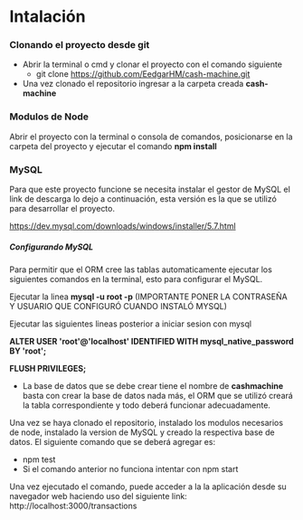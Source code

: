 

# Intalación

### Clonando el proyecto desde git

* Abrir la terminal o cmd y clonar el proyecto con el comando siguiente
  * git clone https://github.com/EedgarHM/cash-machine.git
* Una vez clonado el repositorio ingresar a la carpeta creada **cash-machine**

### Modulos de Node

Abrir el proyecto con la terminal o consola de comandos, posicionarse en la carpeta del proyecto y ejecutar el comando **npm install** 

### MySQL

Para que este proyecto funcione se necesita instalar el gestor de MySQL el link de descarga lo dejo a continuación, esta versión es la que se utilizó para desarrollar el proyecto. 

https://dev.mysql.com/downloads/windows/installer/5.7.html

##### Configurando MySQL

Para permitir que el ORM cree las tablas automaticamente ejecutar los siguientes comandos en la terminal, esto para configurar el MySQL.



Ejecutar la linea **mysql -u root -p**  (IMPORTANTE PONER LA CONTRASEÑA Y USUARIO QUE CONFIGURÓ CUANDO INSTALÓ MYSQL)

Ejecutar las siguientes lineas posterior a iniciar sesion con mysql

**ALTER USER 'root'@'localhost' IDENTIFIED WITH mysql_native_password BY 'root';**

**FLUSH PRIVILEGES;**

* La base de datos que se debe crear tiene el nombre de **cashmachine** basta con crear la base de datos nada más, el ORM que se utilizó creará la tabla correspondiente y todo deberá funcionar adecuadamente.

Una vez se haya clonado el repositorio, instalado los modulos necesarios de node, instalado la version de MySQL y creado la respectiva base de datos. El siguiente comando que se deberá agregar es:

* npm test
* Si el comando anterior no funciona intentar con npm start

Una vez ejecutado el comando, puede acceder a la la aplicación desde su navegador web haciendo uso del siguiente link: http://localhost:3000/transactions
